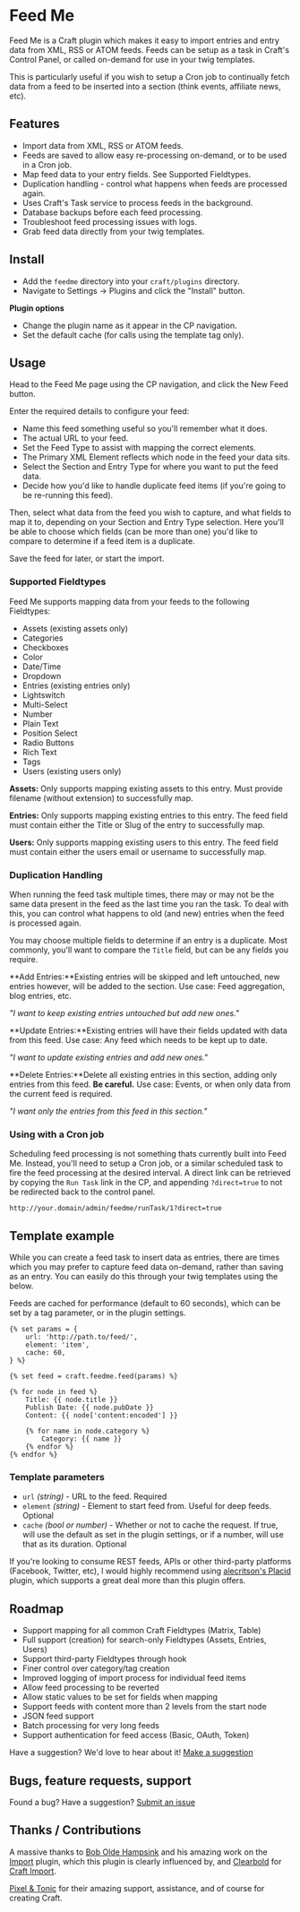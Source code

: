 # Feed Me

Feed Me is a Craft plugin which makes it easy to import entries and entry data from XML, RSS or ATOM feeds. Feeds can be setup as a task in Craft's Control Panel, or called on-demand for use in your twig templates.

This is particularly useful if you wish to setup a Cron job to continually fetch data from a feed to be inserted into a section (think events, affiliate news, etc).

## Features

- Import data from XML, RSS or ATOM feeds.
- Feeds are saved to allow easy re-processing on-demand, or to be used in a Cron job.
- Map feed data to your entry fields. See Supported Fieldtypes.
- Duplication handling - control what happens when feeds are processed again.
- Uses Craft's Task service to process feeds in the background.
- Database backups before each feed processing.
- Troubleshoot feed processing issues with logs.
- Grab feed data directly from your twig templates.

## Install

- Add the `feedme` directory into your `craft/plugins` directory.
- Navigate to Settings -> Plugins and click the "Install" button.

**Plugin options**

- Change the plugin name as it appear in the CP navigation.
- Set the default cache (for calls using the template tag only).

## Usage

Head to the Feed Me page using the CP navigation, and click the New Feed button.

Enter the required details to configure your feed:

- Name this feed something useful so you'll remember what it does.
- The actual URL to your feed.
- Set the Feed Type to assist with mapping the correct elements.
- The Primary XML Element reflects which node in the feed your data sits.
- Select the Section and Entry Type for where you want to put the feed data.
- Decide how you'd like to handle duplicate feed items (if you're going to be re-running this feed).

Then, select what data from the feed you wish to capture, and what fields to map it to, depending on your Section and Entry Type selection. Here you'll be able to choose which fields (can be more than one) you'd like to compare to determine if a feed item is a duplicate.

Save the feed for later, or start the import.

### Supported Fieldtypes

Feed Me supports mapping data from your feeds to the following Fieldtypes:

- Assets (existing assets only)
- Categories
- Checkboxes
- Color
- Date/Time
- Dropdown
- Entries (existing entries only)
- Lightswitch
- Multi-Select
- Number
- Plain Text
- Position Select
- Radio Buttons
- Rich Text
- Tags
- Users (existing users only)

**Assets:** Only supports mapping existing assets to this entry. Must provide filename (without extension) to successfully map. 

**Entries:** Only supports mapping existing entries to this entry. The feed field must contain either the Title or Slug of the entry to successfully map. 

**Users:** Only supports mapping existing users to this entry. The feed field must contain either the users email or username to successfully map. 

### Duplication Handling

When running the feed task multiple times, there may or may not be the same data present in the feed as the last time you ran the task. To deal with this, you can control what happens to old (and new) entries when the feed is processed again.

You may choose multiple fields to determine if an entry is a duplicate. Most commonly, you'll want to compare the `Title` field, but can be any fields you require.

**Add Entries:**Existing entries will be skipped and left untouched, new entries however, will be added to the section. Use case: Feed aggregation, blog entries, etc.

_"I want to keep existing entries untouched but add new ones."_

**Update Entries:**Existing entries will have their fields updated with data from this feed. Use case: Any feed which needs to be kept up to date.

_"I want to update existing entries and add new ones."_

**Delete Entries:**Delete all existing entries in this section, adding only entries from this feed. **Be careful.** Use case: Events, or when only data from the current feed is required.

_"I want only the entries from this feed in this section."_

### Using with a Cron job

Scheduling feed processing is not something thats currently built into Feed Me. Instead, you'll need to setup a Cron job, or a similar scheduled task to fire the feed processing at the desired interval. A direct link can be retrieved by copying the `Run Task` link in the CP, and appending `?direct=true` to not be redirected back to the control panel.

`http://your.domain/admin/feedme/runTask/1?direct=true`

## Template example

While you can create a feed task to insert data as entries, there are times which you may prefer to capture feed data on-demand, rather than saving as an entry. You can easily do this through your twig templates using the below. 

Feeds are cached for performance (default to 60 seconds), which can be set by a tag parameter, or in the plugin settings.

	{% set params = {
	    url: 'http://path.to/feed/',
	    element: 'item',
	    cache: 60,
	} %}

	{% set feed = craft.feedme.feed(params) %}

	{% for node in feed %}
		Title: {{ node.title }}
		Publish Date: {{ node.pubDate }}
		Content: {{ node['content:encoded'] }}

		{% for name in node.category %}
			Category: {{ name }}
		{% endfor %}
	{% endfor %}

### Template parameters

- `url` _(string)_ - URL to the feed. Required
- `element` _(string)_ - Element to start feed from. Useful for deep feeds. Optional
- `cache` _(bool or number)_ - Whether or not to cache the request. If true, will use the default as set in the plugin settings, or if a number, will use that as its duration. Optional

If you're looking to consume REST feeds, APIs or other third-party platforms (Facebook, Twitter, etc), I would highly recommend using [alecritson's Placid](https://github.com/alecritson/Placid) plugin, which supports a great deal more than this plugin offers.

## Roadmap

- Support mapping for all common Craft Fieldtypes (Matrix, Table)
- Full support (creation) for search-only Fieldtypes (Assets, Entries, Users)
- Support third-party Fieldtypes through hook
- Finer control over category/tag creation
- Improved logging of import process for individual feed items
- Allow feed processing to be reverted
- Allow static values to be set for fields when mapping
- Support feeds with content more than 2 levels from the start node
- JSON feed support
- Batch processing for very long feeds
- Support authentication for feed access (Basic, OAuth, Token)

Have a suggestion? We'd love to hear about it! [Make a suggestion](https://github.com/engram-design/FeedMe/issues)

## Bugs, feature requests, support

Found a bug? Have a suggestion? [Submit an issue](https://github.com/engram-design/FeedMe/issues)

## Thanks / Contributions

A massive thanks to [Bob Olde Hampsink](https://github.com/boboldehampsink) and his amazing work on the [Import](https://github.com/boboldehampsink/import) plugin, which this plugin is clearly influenced by, and [Clearbold](https://github.com/clearbold) for [Craft Import](https://github.com/clearbold/craftimport).

[Pixel & Tonic](https://github.com/pixelandtonic) for their amazing support, assistance, and of course for creating Craft.
